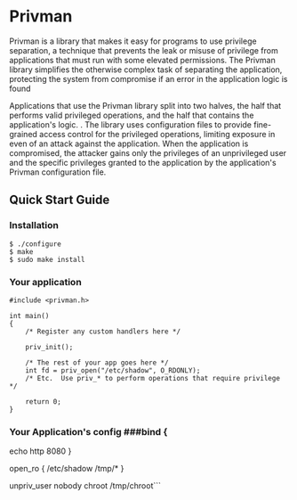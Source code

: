 # Privman #
Privman is a library that makes it easy for programs to use privilege separation, a technique that prevents the leak or misuse of privilege from applications that must run with some elevated permissions.  The Privman library simplifies the otherwise complex task of separating the application, protecting the system from compromise if an error in the application logic is found

Applications that use the Privman library split into two halves, the half that performs valid privileged operations, and the half that contains the application's logic.  . The library uses configuration files to provide fine-grained access control for the privileged operations, limiting exposure in even of an attack against the application. When the application is compromised, the attacker gains only the privileges of an unprivileged user and the specific privileges granted to the application by the application's Privman configuration file.

## Quick Start Guide ##

### Installation ###
```
$ ./configure
$ make
$ sudo make install
```

### Your application ###

```
#include <privman.h>

int main()
{
    /* Register any custom handlers here */

    priv_init();

    /* The rest of your app goes here */
    int fd = priv_open("/etc/shadow", O_RDONLY);
    /* Etc.  Use priv_* to perform operations that require privilege */

    return 0;
}
```

### Your Application's config ###bind {
   echo
   http
   8080
}

open_ro {
    /etc/shadow
    /tmp/*
}

unpriv_user nobody
chroot /tmp/chroot```